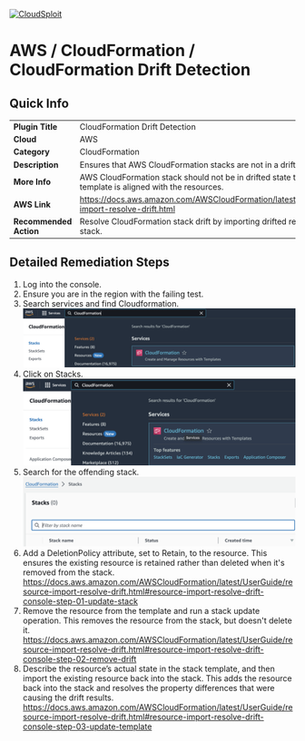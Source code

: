 [![CloudSploit](https://cloudsploit.com/img/logo-new-big-text-100.png "CloudSploit")](https://cloudsploit.com)
# AWS / CloudFormation / CloudFormation Drift Detection
## Quick Info
| | |
|-|-|
| **Plugin Title** | CloudFormation Drift Detection |
| **Cloud** | AWS |
| **Category** | CloudFormation |
| **Description** | Ensures that AWS CloudFormation stacks are not in a drifted state. |
| **More Info** | AWS CloudFormation stack should not be in drifted state to ensure that stack template is aligned with the resources. |
| **AWS Link** | https://docs.aws.amazon.com/AWSCloudFormation/latest/UserGuide/resource-import-resolve-drift.html |
| **Recommended Action** | Resolve CloudFormation stack drift by importing drifted resource back to the stack. |
## Detailed Remediation Steps
1. Log into the console.
2. Ensure you are in the region with the failing test.
3. Search services and find Cloudformation.![alt text](../../../resources/aws/cloudformation/search-cfn-service.png)
4. Click on Stacks.![alt text](../../../resources/aws/cloudformation/click-stacks.png)
5. Search for the offending stack.![alt text](../../../resources/aws/cloudformation/search-stack.png)
6. Add a DeletionPolicy attribute, set to Retain, to the resource. This ensures the existing resource is retained rather than deleted when it's removed from the stack. https://docs.aws.amazon.com/AWSCloudFormation/latest/UserGuide/resource-import-resolve-drift.html#resource-import-resolve-drift-console-step-01-update-stack
7. Remove the resource from the template and run a stack update operation. This removes the resource from the stack, but doesn't delete it. https://docs.aws.amazon.com/AWSCloudFormation/latest/UserGuide/resource-import-resolve-drift.html#resource-import-resolve-drift-console-step-02-remove-drift
8. Describe the resource’s actual state in the stack template, and then import the existing resource back into the stack. This adds the resource back into the stack and resolves the property differences that were causing the drift results. https://docs.aws.amazon.com/AWSCloudFormation/latest/UserGuide/resource-import-resolve-drift.html#resource-import-resolve-drift-console-step-03-update-template